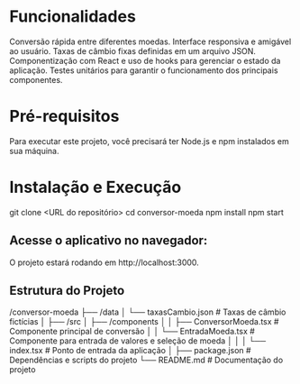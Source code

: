# Funcionalidades
Conversão rápida entre diferentes moedas.
Interface responsiva e amigável ao usuário.
Taxas de câmbio fixas definidas em um arquivo JSON.
Componentização com React e uso de hooks para gerenciar o estado da aplicação.
Testes unitários para garantir o funcionamento dos principais componentes.

# Pré-requisitos
Para executar este projeto, você precisará ter Node.js e npm instalados em sua máquina.

# Instalação e Execução

git clone <URL do repositório>
cd conversor-moeda
npm install
npm start

## Acesse o aplicativo no navegador:
O projeto estará rodando em http://localhost:3000.

## Estrutura do Projeto
/conversor-moeda 
├── /data
│   └── taxasCambio.json        # Taxas de câmbio fictícias
│
├── /src
│   ├── /components
│   │   ├── ConversorMoeda.tsx  # Componente principal de conversão
│   │   └── EntradaMoeda.tsx    # Componente para entrada de valores e seleção de moeda
│   │
│   └── index.tsx               # Ponto de entrada da aplicação
│
├── package.json                # Dependências e scripts do projeto
└── README.md                   # Documentação do projeto